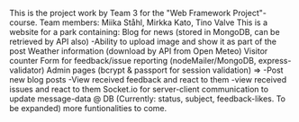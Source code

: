 This is the project work by Team 3 for the "Web Framework Project"-course.
Team members: Miika Ståhl, Mirkka Kato, Tino Valve
This is a website for a park containing:
Blog for news (stored in MongoDB, can be retrieved by API also)
    -Ability to upload image and show it as part of the post
Weather information (download by API from Open Meteo)
Visitor counter
Form for feedback/issue reporting (nodeMailer/MongoDB, express-validator) 
Admin pages (bcrypt & passport for session validation) =>
    -Post new blog posts
    -View received feedback and react to them
    -view received issues and react to them
Socket.io for server-client communication to update message-data @ DB (Currently: status, subject, feedback-likes. To be expanded)
more funtionalities to come.